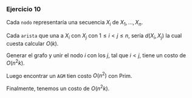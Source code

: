### Ejercicio 10

Cada `nodo` representaría una secuencia $X_i$ de $X_1,\dots,X_n$.

Cada `arista` que una a $X_i$ con $X_j$ con $1 \leq i < j \leq n$, sería $d(X_i,X_j)$ la cual cuesta calcular $O(k)$.

Generar el grafo y unir el nodo $i$ con los $j$, tal que $i < j$, tiene un costo de $O(n^2k)$.

Luego encontrar un `AGM` tien costo $O(n^2)$ con Prim.

Finalmente, tenemos un costo de $O(n^2k)$.